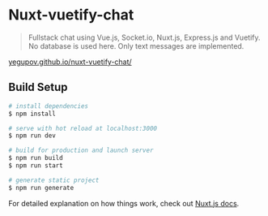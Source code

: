 # Nuxt-vuetify-chat

> Fullstack chat using Vue.js, Socket.io, Nuxt.js, Express.js and Vuetify. No database is used here. Only text messages are implemented.

[yegupov.github.io/nuxt-vuetify-chat/](https://yegupov.github.io/nuxt-vuetify-chat/)

## Build Setup

```bash
# install dependencies
$ npm install

# serve with hot reload at localhost:3000
$ npm run dev

# build for production and launch server
$ npm run build
$ npm run start

# generate static project
$ npm run generate
```

For detailed explanation on how things work, check out [Nuxt.js docs](https://nuxtjs.org).
